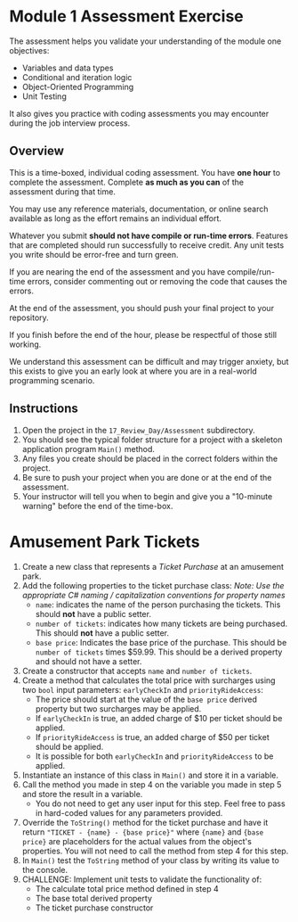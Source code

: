 # Module 1 Assessment Exercise

The assessment helps you validate your understanding of the module one objectives:
* Variables and data types 
* Conditional and iteration logic 
* Object-Oriented Programming 
* Unit Testing 

It also gives you practice with coding assessments you may encounter during the job interview process.

## Overview

This is a time-boxed, individual coding assessment. You have **one hour** to complete the assessment. Complete **as much as you can** of the assessment during that time.

You may use any reference materials, documentation, or online search available as long as the effort remains an individual effort.

Whatever you submit **should not have compile or run-time errors**. Features that are completed should run successfully to receive credit. Any unit tests you write should be error-free and turn green.

If you are nearing the end of the assessment and you have compile/run-time errors, consider commenting out or removing the code that causes the errors.

At the end of the assessment, you should push your final project to your repository.

If you finish before the end of the hour, please be respectful of those still working. 

We understand this assessment can be difficult and may trigger anxiety, but this exists to give you an early look at where you are in a real-world programming scenario.

## Instructions

1. Open the project in the `17_Review_Day/Assessment` subdirectory.
2. You should see the typical folder structure for a project with a skeleton application program `Main()` method.
3. Any files you create should be placed in the correct folders within the project.
4. Be sure to push your project when you are done or at the end of the assessment.
5. Your instructor will tell you when to begin and give you a "10-minute warning" before the end of the time-box.

# Amusement Park Tickets

1. Create a new class that represents a *Ticket Purchase* at an amusement park.
2. Add the following properties to the ticket purchase class: *Note: Use the appropriate C# naming / capitalization conventions for property names*
    * `name`: indicates the name of the person purchasing the tickets. This should **not** have a public setter.
    * `number of tickets`: indicates how many tickets are being purchased.  This should **not** have a public setter.
    * `base price`: Indicates the base price of the purchase. This should be `number of tickets` times $59.99. This should be a derived property and should not have a setter.
3. Create a constructor that accepts `name` and `number of tickets`.
4. Create a method that calculates the total price with surcharges using two `bool` input parameters: `earlyCheckIn` and `priorityRideAccess`:
    * The price should start at the value of the `base price` derived property but two surcharges may be applied.
    * If `earlyCheckIn` is true, an added charge of $10 per ticket should be applied.
    * If `priorityRideAccess` is true, an added charge of $50 per ticket should be applied.
    * It is possible for both `earlyCheckIn` and `priorityRideAccess` to be applied.
5. Instantiate an instance of this class in `Main()` and store it in a variable.
6. Call the method you made in step 4 on the variable you made in step 5 and store the result in a variable.
    * You do not need to get any user input for this step. Feel free to pass in hard-coded values for any parameters provided.
7. Override the `ToString()` method for the ticket purchase and have it return `"TICKET - {name} - {base price}"` where `{name}` and `{base price}` are placeholders for the actual values from the object's properties. You will not need to call the method from step 4 for this step.
8. In `Main()` test the `ToString` method of your class by writing its value to the console.
9. CHALLENGE: Implement unit tests to validate the functionality of:
    * The calculate total price method defined in step 4
    * The base total derived property
    * The ticket purchase constructor